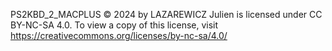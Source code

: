 PS2KBD_2_MACPLUS © 2024 by LAZAREWICZ Julien is licensed under CC BY-NC-SA 4.0.
To view a copy of this license, visit https://creativecommons.org/licenses/by-nc-sa/4.0/